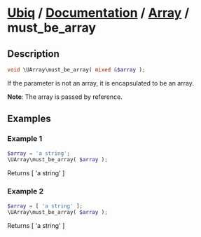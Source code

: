 [Ubiq](https://github.com/Pixel418/Ubiq#readme) / [Documentation](../index.md#readme) / [Array](../index.md#array) / must_be_array
======


Description
-------- 

```php
void \UArray\must_be_array( mixed &$array );
```

If the parameter is not an array, it is encapsulated to be an array.

**Note**: The array is passed by reference.



Examples
--------

### Example 1

```php
$array = 'a string';
\UArray\must_be_array( $array );
```
Returns [ 'a string' ]

### Example 2

```php
$array = [ 'a string' ];
\UArray\must_be_array( $array );
```
Returns [ 'a string' ]